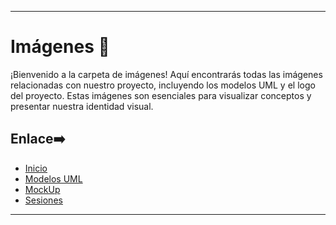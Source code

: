 

---

# Imágenes 🌟

¡Bienvenido a la carpeta de imágenes! Aquí encontrarás todas las imágenes relacionadas con nuestro proyecto, incluyendo los modelos UML y el logo del proyecto. Estas imágenes son esenciales para visualizar conceptos y presentar nuestra identidad visual. 


## Enlace➡️

- [Inicio](https://github.com/hugofresno20/23-24-IdSw1-SDR/tree/main)
- [Modelos UML](https://github.com/hugofresno20/23-24-IdSw1-SDR/tree/main/modelosUML)
- [MockUp](https://github.com/hugofresno20/23-24-IdSw1-SDR/tree/main/MockUp)
- [Sesiones](https://github.com/hugofresno20/23-24-IdSw1-SDR/tree/main/Sesiones)

---
